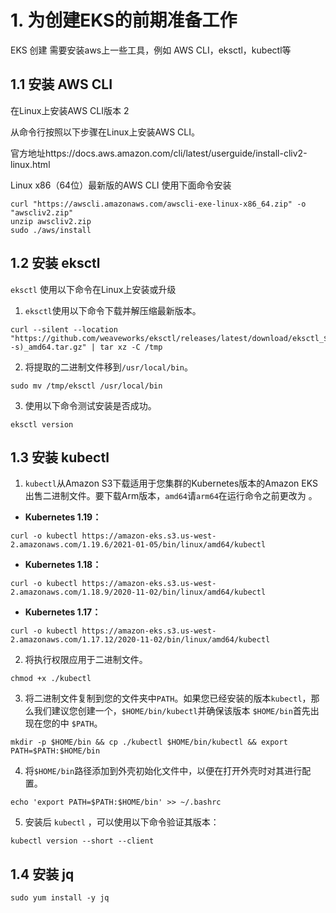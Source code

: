# 1. 为创建EKS的前期准备工作

EKS 创建 需要安装aws上一些工具，例如 AWS CLI，eksctl，kubectl等



## 1.1 安装 AWS CLI

在Linux上安装AWS CLI版本 2

从命令行按照以下步骤在Linux上安装AWS CLI。

官方地址https://docs.aws.amazon.com/cli/latest/userguide/install-cliv2-linux.html

Linux x86（64位）最新版的AWS CLI 使用下面命令安装

```shell
curl "https://awscli.amazonaws.com/awscli-exe-linux-x86_64.zip" -o "awscliv2.zip"
unzip awscliv2.zip
sudo ./aws/install
```



## 1.2 安装 eksctl

`eksctl` 使用以下命令在Linux上安装或升级

1. `eksctl`使用以下命令下载并解压缩最新版本。

```shell
curl --silent --location "https://github.com/weaveworks/eksctl/releases/latest/download/eksctl_$(uname -s)_amd64.tar.gz" | tar xz -C /tmp
```

2. 将提取的二进制文件移到`/usr/local/bin`。

```shell
sudo mv /tmp/eksctl /usr/local/bin
```

3. 使用以下命令测试安装是否成功。

```shell
eksctl version
```



## 1.3 安装 kubectl

1. `kubectl`从Amazon S3下载适用于您集群的Kubernetes版本的Amazon EKS出售二进制文件。要下载Arm版本，`amd64`请`arm64`在运行命令之前更改为 。

- **Kubernetes 1.19：**

```
curl -o kubectl https://amazon-eks.s3.us-west-2.amazonaws.com/1.19.6/2021-01-05/bin/linux/amd64/kubectl
```

- **Kubernetes 1.18：**

```
curl -o kubectl https://amazon-eks.s3.us-west-2.amazonaws.com/1.18.9/2020-11-02/bin/linux/amd64/kubectl
```

- **Kubernetes 1.17：**

```
curl -o kubectl https://amazon-eks.s3.us-west-2.amazonaws.com/1.17.12/2020-11-02/bin/linux/amd64/kubectl
```

2. 将执行权限应用于二进制文件。

```
chmod +x ./kubectl
```

3. 将二进制文件复制到您的文件夹中`PATH`。如果您已经安装的版本`kubectl`，那么我们建议您创建一个，`$HOME/bin/kubectl`并确保该版本 `$HOME/bin`首先出现在您的中 `$PATH`。

```
mkdir -p $HOME/bin && cp ./kubectl $HOME/bin/kubectl && export PATH=$PATH:$HOME/bin
```

4. 将`$HOME/bin`路径添加到外壳初始化文件中，以便在打开外壳时对其进行配置。

```
echo 'export PATH=$PATH:$HOME/bin' >> ~/.bashrc
```

5. 安装后 `kubectl` ，可以使用以下命令验证其版本：

```
kubectl version --short --client
```

## 1.4 安装 jq

```
sudo yum install -y jq
```


